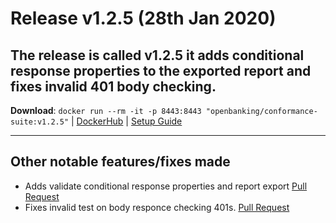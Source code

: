 # Release v1.2.5 (28th Jan 2020)

The release is called **v1.2.5** it adds conditional response properties to the exported report and fixes invalid 401 body checking.
---
**Download**: `docker run --rm -it -p 8443:8443 "openbanking/conformance-suite:v1.2.5"` | [DockerHub](https://hub.docker.com/r/openbanking/conformance-suite) | [Setup Guide](https://bitbucket.org/openbankingteam/conformance-suite/src/develop/docs/setup-guide.md)

---

## Other notable features/fixes made

* Adds validate conditional response properties and report export [Pull Request](https://bitbucket.org/openbankingteam/conformance-suite/pull-requests/504)
* Fixes invalid test on body responce checking 401s. [Pull Request](https://bitbucket.org/openbankingteam/conformance-suite/pull-requests/511)